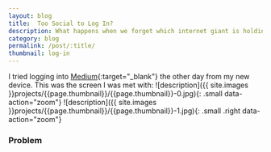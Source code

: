 ```yaml
---
layout: blog
title:  Too Social to Log In?
description: What happens when we forget which internet giant is holding on to our password
category: blog
permalink: /post/:title/
thumbnail: log-in
---
```


I tried logging into [Medium](https://medium.com/){:target="_blank"} the other day from my new device.
This was the screen I was met with:
![description]({{ site.images }}projects/{{page.thumbnail}}/{{page.thumbnail}}-0.jpg){: .small data-action="zoom"}
![description]({{ site.images }}projects/{{page.thumbnail}}/{{page.thumbnail}}-1.jpg){: .small .right data-action="zoom"}


### Problem
